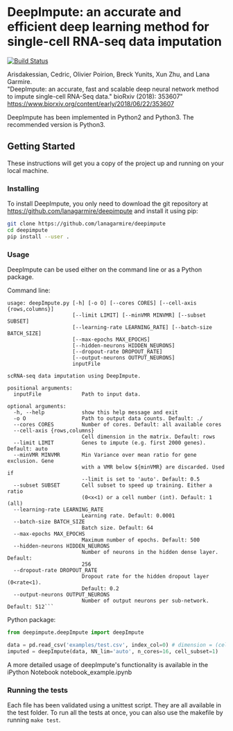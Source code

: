# DeepImpute: an accurate and efficient deep learning method for single-cell RNA-seq data imputation

[![Build Status](https://travis-ci.org/lanagarmire/deepimpute.svg?branch=master)](https://travis-ci.org/lanagarmire/deepimpute)

Arisdakessian, Cedric, Olivier Poirion, Breck Yunits, Xun Zhu, and Lana Garmire.  
"DeepImpute: an accurate, fast and scalable deep neural network method to impute single-cell RNA-Seq data." bioRxiv (2018): 353607"  
https://www.biorxiv.org/content/early/2018/06/22/353607

DeepImpute has been implemented in Python2 and Python3. The recommended version is Python3.

## Getting Started

These instructions will get you a copy of the project up and running on your local machine.

### Installing

To install DeepImpute, you only need to download the git repository at https://github.com/lanagarmire/deepimpute and install it using pip:

```bash
git clone https://github.com/lanagarmire/deepimpute
cd deepimpute
pip install --user .
```

### Usage

DeepImpute can be used either on the command line or as a Python package.

Command line:

```
usage: deepImpute.py [-h] [-o O] [--cores CORES] [--cell-axis {rows,columns}]
                     [--limit LIMIT] [--minVMR MINVMR] [--subset SUBSET]
                     [--learning-rate LEARNING_RATE] [--batch-size BATCH_SIZE]
                     [--max-epochs MAX_EPOCHS]
                     [--hidden-neurons HIDDEN_NEURONS]
                     [--dropout-rate DROPOUT_RATE]
                     [--output-neurons OUTPUT_NEURONS]
                     inputFile

scRNA-seq data imputation using DeepImpute.

positional arguments:
  inputFile             Path to input data.

optional arguments:
  -h, --help            show this help message and exit
  -o O                  Path to output data counts. Default: ./
  --cores CORES         Number of cores. Default: all available cores
  --cell-axis {rows,columns}
                        Cell dimension in the matrix. Default: rows
  --limit LIMIT         Genes to impute (e.g. first 2000 genes). Default: auto
  --minVMR MINVMR       Min Variance over mean ratio for gene exclusion. Gene
                        with a VMR below ${minVMR} are discarded. Used if
                        --limit is set to 'auto'. Default: 0.5
  --subset SUBSET       Cell subset to speed up training. Either a ratio
                        (0<x<1) or a cell number (int). Default: 1 (all)
  --learning-rate LEARNING_RATE
                        Learning rate. Default: 0.0001
  --batch-size BATCH_SIZE
                        Batch size. Default: 64
  --max-epochs MAX_EPOCHS
                        Maximum number of epochs. Default: 500
  --hidden-neurons HIDDEN_NEURONS
                        Number of neurons in the hidden dense layer. Default:
                        256
  --dropout-rate DROPOUT_RATE
                        Dropout rate for the hidden dropout layer (0<rate<1).
                        Default: 0.2
  --output-neurons OUTPUT_NEURONS
                        Number of output neurons per sub-network. Default: 512```
```

Python package:

```python
from deepimpute.deepImpute import deepImpute

data = pd.read_csv('examples/test.csv', index_col=0) # dimension = (cells x genes)
imputed = deepImpute(data, NN_lim='auto', n_cores=16, cell_subset=1)
```

A more detailed usage of deepImpute's functionality is available in the iPython Notebook notebook_example.ipynb

### Running the tests

Each file has been validated using a unittest script. They are all available in the test folder.
To run all the tests at once, you can also use the makefile by running `make test`.
